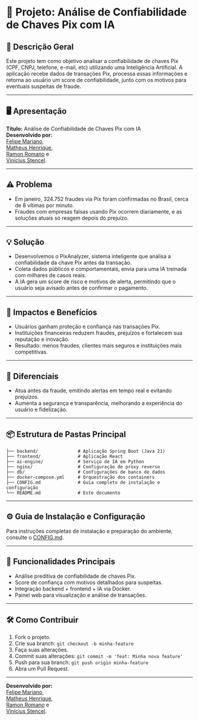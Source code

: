 # 📌 Projeto: Análise de Confiabilidade de Chaves Pix com IA

## 🚀 Descrição Geral

Este projeto tem como objetivo analisar a confiabilidade de chaves Pix (CPF, CNPJ, telefone, e-mail, etc) utilizando uma Inteligência Artificial. A aplicação recebe dados de transações Pix, processa essas informações e retorna ao usuário um score de confiabilidade, junto com os motivos para eventuais suspeitas de fraude.

---

## 🖥️ Apresentação

**Título:** Análise de Confiabilidade de Chaves Pix com IA  
**Desenvolvido por:**  
[Felipe Mariano](https://github.com/felipemariano2511),  
[Matheus Henrique](https://github.com/MatheusHAB),  
[Ramon Romano](https://github.com/ramon-romano) e  
[Vinícius Stencel](https://github.com/viniciusstencel).

---

## ⚠️ Problema

- Em janeiro, 324.752 fraudes via Pix foram confirmadas no Brasil, cerca de 8 vítimas por minuto.  
- Fraudes com empresas falsas usando Pix ocorrem diariamente, e as soluções atuais só reagem depois do prejuízo.

---

## 💡 Solução

- Desenvolvemos o PixAnalyzer, sistema inteligente que analisa a confiabilidade da chave Pix antes da transação.  
- Coleta dados públicos e comportamentais, envia para uma IA treinada com milhares de casos reais.  
- A IA gera um score de risco e motivos de alerta, permitindo que o usuário seja avisado antes de confirmar o pagamento.

---

## 🌟 Impactos e Benefícios

- Usuários ganham proteção e confiança nas transações Pix.  
- Instituições financeiras reduzem fraudes, prejuízos e fortalecem sua reputação e inovação.  
- Resultado: menos fraudes, clientes mais seguros e instituições mais competitivas.

---

## 🚀 Diferenciais

- Atua antes da fraude, emitindo alertas em tempo real e evitando prejuízos.  
- Aumenta a segurança e transparência, melhorando a experiência do usuário e fidelização.

---

## 📦 Estrutura de Pastas Principal

```
├── backend/               # Aplicação Spring Boot (Java 21)
├── frontend/              # Aplicação React
├── ai-engine/             # Serviço de IA em Python
├── nginx/                 # Configuração de proxy reverso
├── db/                    # Configurações de banco de dados
├── docker-compose.yml     # Orquestração dos containers
├── CONFIG.md              # Guia completo de instalação e configuração
└── README.md              # Este documento
```

---

## ⚙️ Guia de Instalação e Configuração

Para instruções completas de instalação e preparação do ambiente, consulte o [CONFIG.md](./CONFIG.md).

---

## 🎯 Funcionalidades Principais

- Análise preditiva de confiabilidade de chaves Pix.  
- Score de confiança com motivos detalhados para suspeitas.  
- Integração backend + frontend + IA via Docker.  
- Painel web para visualização e análise de transações.

---

## 🛠️ Como Contribuir

1. Fork o projeto.  
2. Crie sua branch: `git checkout -b minha-feature`  
3. Faça suas alterações.  
4. Commit suas alterações: `git commit -m 'feat: Minha nova feature'`  
5. Push para sua branch: `git push origin minha-feature`  
6. Abra um Pull Request.

---

**Desenvolvido por:**  
[Felipe Mariano](https://github.com/felipemariano2511),  
[Matheus Henrique](https://github.com/MatheusHAB),  
[Ramon Romano](https://github.com/ramon-romano) e  
[Vinícius Stencel](https://github.com/viniciusstencel).
